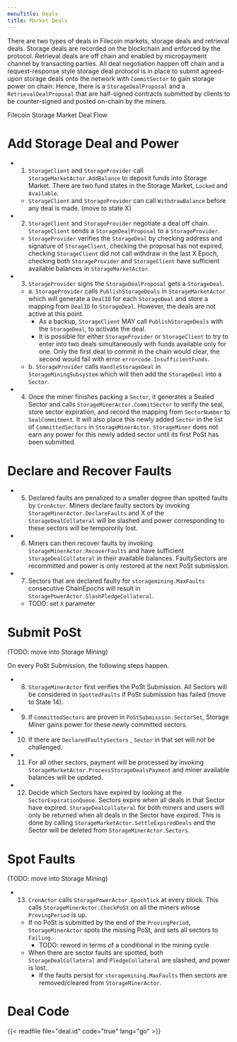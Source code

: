 ```yaml
---
menuTitle: Deals
title: Market Deals
---
```


There are two types of deals in Filecoin markets, storage deals and retrieval deals. Storage deals are recorded on the blockchain and enforced by the protocol. Retrieval deals are off chain and enabled by micropayment channel by transacting parties. All deal negotiation happen off chain and a request-response style storage deal protocol is in place to submit agreed-upon storage deals onto the network with `CommitSector` to gain storage power on chain. Hence, there is a `StorageDealProposal` and a `RetrievalDealProposal` that are half-signed contracts submitted by clients to be counter-signed and posted on-chain by the miners.

Filecoin Storage Market Deal Flow

# Add Storage Deal and Power

- 1. `StorageClient` and `StorageProvider` call `StorageMarketActor.AddBalance` to deposit funds into Storage Market. There are two fund states in the Storage Market, `Locked` and `Available`.
    - `StorageClient` and `StorageProvider` can call `WithdrawBalance` before any deal is made. (move to state X)
- 2. `StorageClient` and `StorageProvider` negotiate a deal off chain. `StorageClient` sends a `StorageDealProposal` to a `StorageProvider`.
    - `StorageProvider` verifies the `StorageDeal` by checking address and signature of `StorageClient`, checking the proposal has not expired, checking `StorageClient` did not call withdraw in the last X Epoch, checking both `StorageProvider` and `StorageClient` have sufficient available balances in `StorageMarketActor`.
- 3. `StorageProvider` signs the `StorageDealProposal`  gets a `StorageDeal`.
    - a. `StorageProvider` calls `PublishStorageDeals` in `StorageMarketActor` which will generate a `DealID` for each `StorageDeal` and store a mapping from `DealID` to `StorageDeal`. However, the deals are not active at this point.
      - As a backup, `StorageClient` MAY call `PublishStorageDeals` with the `StorageDeal`, to activate the deal.
      - It is possible for either `StorageProvider` or `StorageClient` to try to enter into two deals simultaneously with funds available only for one. Only the first deal to commit in the chain would clear, the second would fail with error `errorcode.InsufficientFunds`.
    - b. `StorageProvider` calls `HandleStorageDeal` in `StorageMiningSubsystem` which will then add the `StorageDeal` into a `Sector`.
- 4. Once the miner finishes packing a `Sector`, it generates a Sealed Sector and calls `StorageMinerActor.CommitSector` to verify the seal, store sector expiration, and record the mapping from `SectorNumber` to `SealCommitment`. It will also place this newly added `Sector` in the list of `CommittedSectors` in `StorageMinerActor`. `StorageMiner` does not earn any power for this newly added sector until its first PoSt has been submitted.

# Declare and Recover Faults

- 5. Declared faults are penalized to a smaller degree than spotted faults by `CronActor`. Miners declare faulty sectors by invoking `StorageMinerActor.DeclareFaults` and X of the `StorageDealCollateral` will be slashed and power corresponding to these sectors will be tempororily lost.
- 6. Miners can then recover faults by invoking `StorageMinerActor.RecoverFaults` and have sufficient `StorageDealCollateral` in their available balances. FaultySectors are recommitted and power is only restored at the next PoSt submission.
- 7. Sectors that are declared faulty for `storagemining.MaxFaults` consecutive ChainEpochs will result in `StoragePowerActor.SlashPledgeCollateral`.
  - TODO: set `X` parameter

# Submit PoSt

(TODO: move into Storage Mining)

On every PoSt Submission, the following steps happen.

- 8. `StorageMinerActor` first verifies the PoSt Submission. All Sectors will be considered in `SpottedFaults` if PoSt submission has failed (move to State 14).
- 9. If `CommittedSectors` are proven in `PoStSubmission.SectorSet`, Storage Miner gains power for these newly committed sectors.
- 10. If there are `DeclaredFaultySectors` , `Sector` in that set will not be challenged.
- 11. For all other sectors, payment will be processed by invoking `StorageMarketActor.ProcessStorageDealsPayment` and miner available balances will be updated.
- 12. Decide which Sectors have expired by looking at the `SectorExpirationQueue`. Sectors expire when all deals in that Sector have expired. `StorageDealCollateral` for both miners and users will only be returned when all deals in the Sector have expired. This is done by calling `StorageMarketActor.SettleExpiredDeals` and the Sector will be deleted from `StorageMinerActor.Sectors`.

# Spot Faults

(TODO: move into Storage Mining)

- 13. `CronActor` calls `StoragePowerActor.EpochTick` at every block. This calls `StorageMinerActor.CheckPoSt` on all the miners whose `ProvingPeriod` is up.
  - If no PoSt is submitted by the end of the `ProvingPeriod`, `StorageMinerActor` spots the missing PoSt, and sets all sectors to `Failing`.
    - TODO: reword in terms of a conditional in the mining cycle
  - When there are sector faults are spotted, both `StorageDealCollateral` and `PledgeCollateral` are slashed, and power is lost.
    - If the faults persist for `storagemining.MaxFaults` then sectors are removed/cleared from `StorageMinerActor`.

# Deal Code

{{< readfile file="deal.id" code="true" lang="go" >}}
